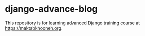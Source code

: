 # django-advance-blog
This repository is for learning advanced Django training course at https://maktabkhooneh.org.
